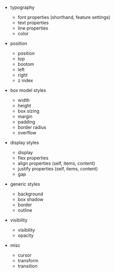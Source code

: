 

- typography
    - font properties (shorthand, feature settings)
    - text properties
    - line properties
    - color

- position
    - position
    - top
    - bootom
    - left 
    - right
    - z index

- box model styles
    - width
    - height
    - box sizing
    - margin 
    - padding 
    - border radius
    - overflow

- display styles
    - display 
    - flex properties
    - align properties (self, items, content)
    - justify properties (self, items, content)
    - gap

- generic styles
    - background
    - box shadow
    - border
    - outline

- visibility
    - visibility
    - opacity

- misc
    - cursor
    - transform
    - transition